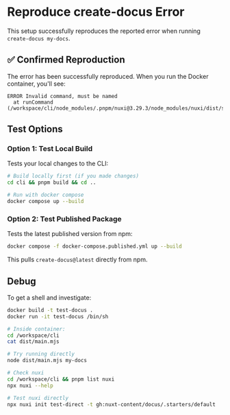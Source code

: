 # Reproduce create-docus Error

This setup successfully reproduces the reported error when running `create-docus my-docs`.

## ✅ Confirmed Reproduction

The error has been successfully reproduced. When you run the Docker container, you'll see:

```
ERROR Invalid command, must be named
  at runCommand (/workspace/cli/node_modules/.pnpm/nuxi@3.29.3/node_modules/nuxi/dist/shared/nuxi.CM8jcyGe.mjs:690:11)
```

## Test Options

### Option 1: Test Local Build

Tests your local changes to the CLI:

```bash
# Build locally first (if you made changes)
cd cli && pnpm build && cd ..

# Run with docker compose
docker compose up --build
```

### Option 2: Test Published Package

Tests the latest published version from npm:

```bash
docker compose -f docker-compose.published.yml up --build
```

This pulls `create-docus@latest` directly from npm.

## Debug

To get a shell and investigate:
```bash
docker build -t test-docus .
docker run -it test-docus /bin/sh

# Inside container:
cd /workspace/cli
cat dist/main.mjs

# Try running directly
node dist/main.mjs my-docs

# Check nuxi
cd /workspace/cli && pnpm list nuxi
npx nuxi --help

# Test nuxi directly
npx nuxi init test-direct -t gh:nuxt-content/docus/.starters/default
```

